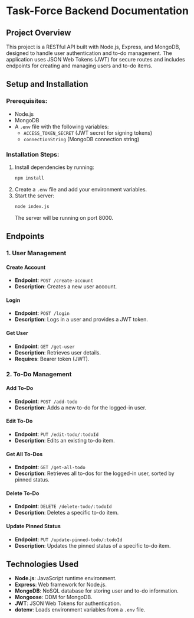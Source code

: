 # Task-Force Backend Documentation

## Project Overview

This project is a RESTful API built with Node.js, Express, and MongoDB, designed to handle user authentication and to-do management. The application uses JSON Web Tokens (JWT) for secure routes and includes endpoints for creating and managing users and to-do items.

## Setup and Installation

### Prerequisites:

- Node.js
- MongoDB
- A `.env` file with the following variables:
  - `ACCESS_TOKEN_SECRET` (JWT secret for signing tokens)
  - `connectionString` (MongoDB connection string)

### Installation Steps:

1. Install dependencies by running:
   ```bash
   npm install
   ```
2. Create a `.env` file and add your environment variables.
3. Start the server:
   ```bash
   node index.js
   ```
   The server will be running on port 8000.

## Endpoints

### 1. User Management

#### Create Account

- **Endpoint**: `POST /create-account`
- **Description**: Creates a new user account.

#### Login

- **Endpoint**: `POST /login`
- **Description**: Logs in a user and provides a JWT token.

#### Get User

- **Endpoint**: `GET /get-user`
- **Description**: Retrieves user details.
- **Requires**: Bearer token (JWT).

### 2. To-Do Management

#### Add To-Do

- **Endpoint**: `POST /add-todo`
- **Description**: Adds a new to-do for the logged-in user.

#### Edit To-Do

- **Endpoint**: `PUT /edit-todo/:todoId`
- **Description**: Edits an existing to-do item.

#### Get All To-Dos

- **Endpoint**: `GET /get-all-todo`
- **Description**: Retrieves all to-dos for the logged-in user, sorted by pinned status.

#### Delete To-Do

- **Endpoint**: `DELETE /delete-todo/:todoId`
- **Description**: Deletes a specific to-do item.

#### Update Pinned Status

- **Endpoint**: `PUT /update-pinned-todo/:todoId`
- **Description**: Updates the pinned status of a specific to-do item.

## Technologies Used

- **Node.js**: JavaScript runtime environment.
- **Express**: Web framework for Node.js.
- **MongoDB**: NoSQL database for storing user and to-do information.
- **Mongoose**: ODM for MongoDB.
- **JWT**: JSON Web Tokens for authentication.
- **dotenv**: Loads environment variables from a `.env` file.
